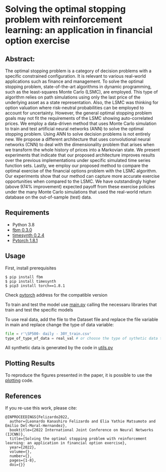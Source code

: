 # Solving the optimal stopping problem with reinforcement learning: an application in financial option exercise

## Abstract:

The optimal stopping problem is a category of decision problems with a specific constrained configuration. 
It is relevant to various real-world applications such as finance and management.
To solve the optimal stopping problem, state-of-the-art algorithms in dynamic programming, such as the least-squares Monte Carlo (LSMC), are employed.
This type of algorithm relies on path simulations using only the last price of the underlying asset as a state representation.
Also, the LSMC was thinking for option valuation where risk-neutral probabilities can be employed to account for uncertainty.
However, the general optimal stopping problem goals may not fit the requirements of the LSMC showing auto-correlated prices.
We employ a data-driven method that uses Monte Carlo simulation to train and test artificial neural networks (ANN) to solve the optimal stopping problem.
Using ANN to solve decision problems is not entirely new.
We propose a different architecture that uses convolutional neural networks (CNN) to deal with the dimensionality problem that arises when we transform the whole history of prices into a Markovian state.
We present experiments that indicate that our proposed architecture improves results over the previous implementations under specific simulated time series function sets.
Lastly, we employ our proposed method to compare the optimal exercise of the financial options problem with the LSMC algorithm.
Our experiments show that our method can capture more accurate exercise opportunities when compared to the LSMC. We have outstandingly higher (above 974\% improvement) expected payoff from these exercise policies under the many Monte Carlo simulations that used the real-world return database on the out-of-sample (test) data.

## Requirements

- Python 3.8
- [fbm 0.3.0](https://pypi.org/project/fbm/)
- [timesynth 0.2.4](https://github.com/TimeSynth/TimeSynth)
- [Pytorch 1.8.1](https://pytorch.org/)

## Usage

First, install prerequisites

```
$ pip install fbm
$ pip install timesynth
$ pip3 install torch==1.8.1
```

Check [pytorch](https://pytorch.org/) address for the compatible version

To train and test the model use [main.py](/main.py) calling the necessaru libraries that train and test the specific models

To use real data, add the file to the Dataset file and replace the file variable in main and replace change the type of data variable:

```python
file = r'\SP500- daily - 30Y_train.csv'
type_of_type_of_data = real_val # or choose the type of sythetic data to use
```

All synthetic data is generated by the code in [utils.py](\utils.py)

## Plotting Results

To reproduce the figures presented in the paper, it is possible to use the [plotting](/plotting_results.py) code.


## References

If you re-use this work, please cite:

```
@INPROCEEDINGS{Felizardo2022,
  author={Leonardo Kanashiro Felizardo and Elia Yathie Matsumoto and Emilio Del-Moral-Hernandez},
  booktitle={2022 International Joint Conference on Neural Networks (IJCNN)}, 
  title={Solving the optimal stopping problem with reinforcement learning: an application in financial option exercise}, 
  year={2022},
  volume={},
  number={},
  pages={1-8},
  doi={}}
```






